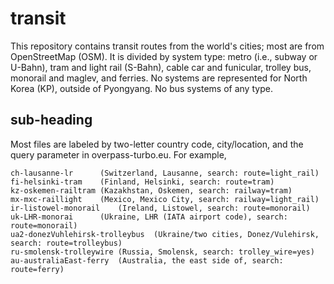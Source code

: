 # transit

This repository contains transit routes from the world's cities; most are from OpenStreetMap (OSM). It is divided by system type: metro (i.e., subway or U-Bahn), tram and light rail (S-Bahn), cable car and funicular, trolley bus, monorail and maglev, and ferries. No systems are represented for North Korea (KP), outside of Pyongyang. No bus systems of any type.

<h2> sub-heading </h2>

Most files are labeled by two-letter country code, city/location, and the query parameter in overpass-turbo.eu. For example,

	ch-lausanne-lr		(Switzerland, Lausanne, search: route=light_rail)
	fi-helsinki-tram	(Finland, Helsinki, search: route=tram)
	kz-oskemen-railtram	(Kazakhstan, Oskemen, search: railway=tram)
	mx-mxc-raillight	(Mexico, Mexico City, search: railway=light_rail)
	ir-listowel-monorail	(Ireland, Listowel, search: route=monorail)
	uk-LHR-monorai	 	(Ukraine, LHR (IATA airport code), search: route=monorail)
	ua2-donezVuhlehirsk-trolleybus	(Ukraine/two cities, Donez/Vulehirsk, search: route=trolleybus)
	ru-smolensk-trolleywire (Russia, Smolensk, search: trolley_wire=yes)
	au-australiaEast-ferry	(Australia, the east side of, search: route=ferry)
